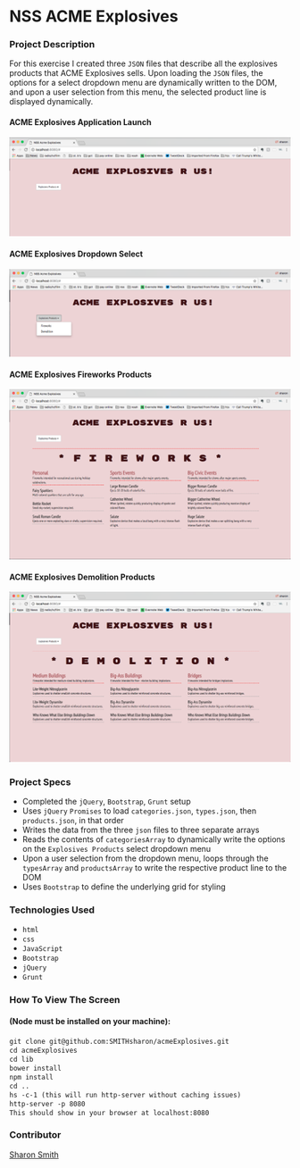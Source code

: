 # NSS ACME Explosives

### Project Description 
For this exercise I created three `JSON` files that describe all the explosives products that ACME Explosives sells. Upon loading the `JSON` files, the options for a select dropdown menu are dynamically written to the DOM, and upon a user selection from this menu, the selected product line is displayed dynamically. 


#### ACME Explosives Application Launch
![ACME Explosives Application Launch](https://raw.githubusercontent.com/SMITHsharon/acmeExplosives/screens/screens/ACME%20Explosives%20on%20Launch.png)


#### ACME Explosives Dropdown Select
![ACME Explosives Dropdown Select](https://raw.githubusercontent.com/SMITHsharon/acmeExplosives/screens/screens/ACME%20Explosives%20Dropdown%20Select.png)


#### ACME Explosives Fireworks Products
![ACME Explosives Fireworks Products](https://raw.githubusercontent.com/SMITHsharon/acmeExplosives/screens/screens/ACME%20Explosives%20Fireworks%20Products.png)


#### ACME Explosives Demolition Products
![ACME Explosives Demolition Products](https://raw.githubusercontent.com/SMITHsharon/acmeExplosives/screens/screens/ACME%20Explosives%20Demolition%20Products.png)


### Project Specs
- Completed the `jQuery`, `Bootstrap`, `Grunt` setup
- Uses `jQuery` `Promises` to load `categories.json`, `types.json`, then `products.json`, 
in that order
- Writes the data from the three `json` files to three separate arrays
- Reads the contents of `categoriesArray` to dynamically write the options on the `Explosives Products` select dropdown menu 
- Upon a user selection from the dropdown menu, loops through the `typesArray` and `productsArray` to write the respective product line to the DOM
- Uses `Bootstrap` to define the underlying grid for styling


### Technologies Used
- `html`
- `css`
- `JavaScript`
- `Bootstrap`
- `jQuery` 
- `Grunt`


### How To View The Screen 
#### (Node must be installed on your machine):
```
git clone git@github.com:SMITHsharon/acmeExplosives.git
cd acmeExplosives
cd lib
bower install
npm install
cd ..
hs -c-1 (this will run http-server without caching issues)
http-server -p 8080
This should show in your browser at localhost:8080
```

### Contributor
[Sharon Smith](https://github.com/SMITHsharon)
